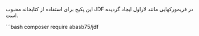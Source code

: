 این پکیج برای استفاده از کتابخانه محبوب 
JDF
در فریمورکهایی مانند لاراول ایجاد گردیده است.


‍‍```bash
composer require abasb75/jdf
```